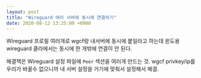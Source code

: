 ```yaml
---
layout: post
title: "Wireguard 여러 서버에 동시에 연결하기"
date: 2020-08-12 13:25:00 +0900
---
```


Wireguard 프로필 여러개로 wgcf랑 내서버에 동시에 붙일라고 하는데 윈도용 wireguard 클라에서는 동시에 한 개밖에 연결이 안 된다.

해결책은 Wireguard 설정 파일에 `Peer` 섹션을 여러개 만드는 것. wgcf privkey/ip를 우리가 바꿀수 없으니까 내 서버 설정을 거기에 맞춰서 설정해서 해결.
